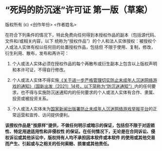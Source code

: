 # “死妈的防沉迷”许可证 第一版（草案）

版权所有 (c) \<创作年份\> \<作者姓名\>

在符合下列条件的情况下，特此免费向任何得到本授权作品的副本（包括源代码、文件和/或相关内容，以下
统称为“授权作品”）的个人和法人实体授权：被授权个人或法人实体有权以任何目的处置授权作品，包括但
不限于使用、复制，修改，衍生利用、散布，发布和再许可：

1. 个人或法人实体必须在授权作品的每个再散布或衍生副本上包含以上版权声明和本许可证，不得自行修改。

2. 个人或法人实体不得实施[《关于进一步严格管理切实防止未成年人沉迷网络游戏的通知》（国新出发〔2021〕14号，以下简称为“防沉迷通知”）](https://www.nppa.gov.cn/nppa/contents/279/98792.shtml)内的任何要求，也不得与实施防沉迷通知内的任何要求的个人或法人实体有合作、隶属、投资或被投资关系。

3. 个人或法人实体未为[国家新闻出版署防止未成年人沉迷网络游戏举报平台](https://jubao.chinaso.com/)的正常运营和宣传、访问提供便利。

**该授权作品是"按原样"提供，不做任何明示或暗示的保证，包括但不限于对适销性、特定用途适用性和非侵权性
的保证。在任何情况下，无论是在合同诉讼、侵权诉讼或其他诉讼中，版权持有人均不承担因本软件或本软件
的使用或其他交易而产生、引起或与之相关的任何索赔、损害或其他责任。**
